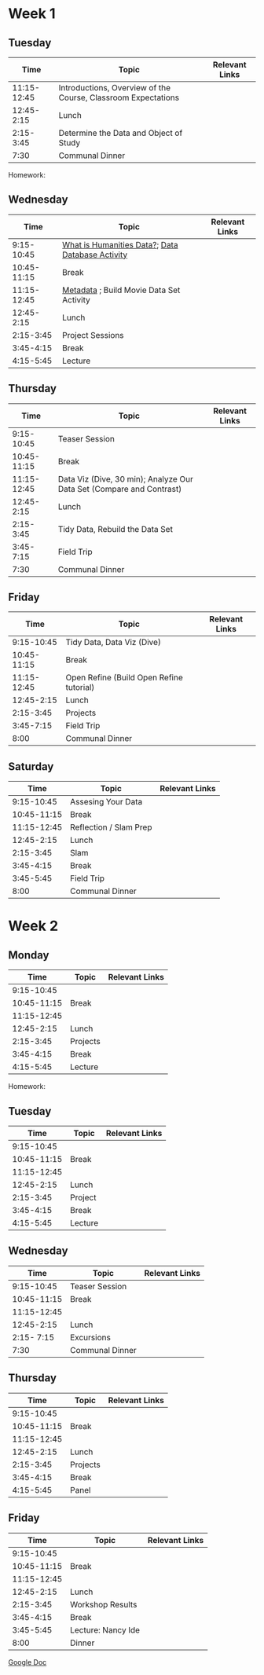 # Week 1

## Tuesday
| Time | Topic| Relevant Links |
| ------------- |-------------| -----|
| 11:15-12:45 | Introductions, Overview of the Course, Classroom Expectations   | |
| 12:45-2:15 |  Lunch  | |
| 2:15-3:45| Determine the Data and Object of Study |  |
| 7:30 | Communal Dinner | |

Homework:

## Wednesday
| Time | Topic| Relevant Links |
| ------------- |-------------| -----|
| 9:15-10:45 | [What is Humanities Data?](https://docs.google.com/presentation/d/1MLZbGi1SazayWry9uMi3kYRzeUs4K8cpB3RGykZemHE/edit?usp=sharing); [Data Database Activity](https://docs.google.com/spreadsheets/d/1PYhBczLNUcG4PvZSHMhcXiYDOIcRUejMA41Y8kutaws/edit?usp=sharing) |  |
| 10:45-11:15 | Break | |
| 11:15-12:45 | [Metadata](https://docs.google.com/presentation/d/1SExIy1UKTn6YFNF5WpGhAS-crGmu-0ZIsGqDsOdPsms/edit?usp=sharing) ; Build Movie Data Set Activity |  |
| 12:45-2:15 | Lunch | |
| 2:15-3:45 | Project Sessions  |  |
| 3:45-4:15 | Break |  |
| 4:15-5:45 | Lecture |  |


## Thursday
| Time | Topic| Relevant Links |
| ------------- |-------------| -----|
| 9:15-10:45 | Teaser Session |  |
| 10:45-11:15 | Break | |
| 11:15-12:45 |  Data Viz (Dive, 30 min); Analyze Our Data Set (Compare and Contrast)  |  |
| 12:45-2:15  | Lunch |  |
| 2:15-3:45 | Tidy Data, Rebuild the Data Set  |  |
| 3:45-7:15 | Field Trip |  |
| 7:30 | Communal Dinner | |



## Friday
| Time | Topic| Relevant Links |
| ------------- |-------------| -----|
| 9:15-10:45 | Tidy Data, Data Viz (Dive) |  |
| 10:45-11:15 | Break | |
| 11:15-12:45 | Open Refine (Build Open Refine tutorial) |  |
| 12:45-2:15  | Lunch |  |
| 2:15-3:45 | Projects |  |
| 3:45-7:15 | Field Trip |  |
| 8:00 | Communal Dinner | |

## Saturday
| Time | Topic| Relevant Links |
| ------------- |-------------| -----|
| 9:15-10:45 | Assesing Your Data |  |
| 10:45-11:15| Break | |
| 11:15-12:45 | Reflection / Slam Prep  |  |
| 12:45-2:15  | Lunch |  |
| 2:15-3:45 | Slam |  |
| 3:45-4:15 | Break |  |
| 3:45-5:45 | Field Trip |  |
| 8:00 | Communal Dinner | |



# Week 2

## Monday
| Time | Topic| Relevant Links |
| ------------- |-------------| -----|
| 9:15-10:45 | 
| 10:45-11:15 | Break | | 
| 11:15-12:45 |   | |
| 12:45-2:15 |  Lunch  | |
| 2:15-3:45| Projects |  |
| 3:45-4:15 | Break |  |
| 4:15-5:45 | Lecture |  |


Homework:

## Tuesday
| Time | Topic| Relevant Links |
| ------------- |-------------| -----|
| 9:15-10:45 |  |  |
| 10:45-11:15 | Break | |
| 11:15-12:45 |  |  |
| 12:45-2:15 | Lunch | |
| 2:15-3:45 | Project |  |
| 3:45-4:15 | Break |  |
| 4:15-5:45 | Lecture |  |


## Wednesday
| Time | Topic| Relevant Links |
| ------------- |-------------| -----|
| 9:15-10:45 | Teaser Session |  |
| 10:45-11:15 | Break | |
| 11:15-12:45 |  |  |
| 12:45-2:15  | Lunch |  |
| 2:15- 7:15 | Excursions  |  |
| 7:30 | Communal Dinner | |



## Thursday
| Time | Topic| Relevant Links |
| ------------- |-------------| -----|
| 9:15-10:45 |  |  |
| 10:45-11:15 | Break | |
| 11:15-12:45 | |  |
| 12:45-2:15  | Lunch |  |
| 2:15-3:45 | Projects |  |
| 3:45-4:15 | Break |  |
| 4:15-5:45 | Panel |  |


## Friday
| Time | Topic| Relevant Links |
| ------------- |-------------| -----|
| 9:15-10:45 |  |  |
| 10:45-11:15| Break | |
| 11:15-12:45 |  |  |
| 12:45-2:15  | Lunch |  |
| 2:15-3:45 | Workshop Results |  |
| 3:45-4:15 | Break |  |
| 3:45-5:45 | Lecture: Nancy Ide |  |
| 8:00 |  Dinner | |




[Google Doc](https://docs.google.com/document/d/1OQfCcseKQDT1msNTKkQqoXkJFNVQMfNfJkHsYSVsG4k/edit?usp=sharing)

